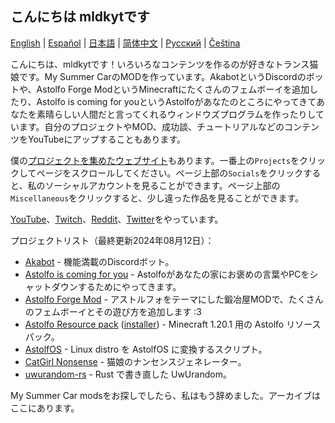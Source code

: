 ## こんにちは mldkytです

[English](https://github.com/mldkyt/mldkyt/README.md) | [Español](https://github.com/mldkyt/mldkyt/README_ES.md) | [日本語](https://github.com/mldkyt/mldkyt/README_JA.md) | [简体中文](https://github.com/mldkyt/mldkyt/README_CN.md) | [Русский](https://github.com/mldkyt/mldkyt/README_RU.md) | [Čeština](https://github.com/mldkyt/mldkyt/README_CZ.md)

こんにちは、mldkytです！いろいろなコンテンツを作るのが好きなトランス猫娘です。My Summer CarのMODを作っています。AkabotというDiscordのボットや、Astolfo Forge ModというMinecraftにたくさんのフェムボーイを追加したり、Astolfo is coming for youというAstolfoがあなたのところにやってきてあなたを素晴らしい人間だと言ってくれるウィンドウズプログラムを作ったりしています。自分のプロジェクトやMOD、成功談、チュートリアルなどのコンテンツをYouTubeにアップすることもあります。

僕の[プロジェクトを集めたウェブサイト](https://mldkyt.com/)もあります。一番上の`Projects`をクリックしてページをスクロールしてください。ページ上部の`Socials`をクリックすると、私のソーシャルアカウントを見ることができます。ページ上部の`Miscellaneous`をクリックすると、少し違った作品を見ることができます。

[YouTube](https://youtube.com/@mldkyt)、[Twitch](https://twitch.tv/mldkyt)、[Reddit](https://reddit.com/u/mldkyt)、[Twitter](https://twitter.com/@mldkyt)をやっています。

プロジェクトリスト（最終更新2024年08月12日）：

- [Akabot](https://mldkyt.com/project/akabot) - 機能満載のDiscordボット。
- [Astolfo is coming for you](https://github.com/mldkyt/AstolfoIsComingForYou/releases) - Astolfoがあなたの家にお褒めの言葉やPCをシャットダウンするためにやってきます。
- [Astolfo Forge Mod](https://github.com/mldkyt/AstolfoForge/releases) - アストルフォをテーマにした鍛冶屋MODで、たくさんのフェムボーイとその遊び方を追加します :3
- [Astolfo Resource pack](https://github.com/mldkyt/AstolfoResourcePack) ([installer](https://github.com/mldkyt/AstolfoResourcePackInstaller/releases/)) - Minecraft 1.20.1 用の Astolfo リソースパック。
- [AstolfOS](https://github.com/mldkyt/AstolfOS/wiki/) - Linux distro を AstolfOS に変換するスクリプト。
- [CatGirl Nonsense](https://mldkyt.com/project/catgirlnonsense/) - 猫娘のナンセンスジェネレーター。
- [uwurandom-rs](https://github.com/mldkyt/uwurandom-rs/) - Rust で書き直した UwUrandom。

My Summer Car modsをお探しでしたら、私はもう辞めました。アーカイブはここにあります。